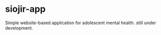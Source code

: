 # siojir-app
 Simple website-based application for adolescent mental health. still under development. 
